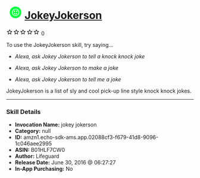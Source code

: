 # &nbsp;<img src="skill_icon" alt="JokeyJokerson icon" width="36"> [JokeyJokerson](http://alexa.amazon.com/#skills/amzn1.echo-sdk-ams.app.02088cf3-f679-41d8-9096-1c046aee2995)
![0 stars](../../images/ic_star_border_black_18dp_1x.png)![0 stars](../../images/ic_star_border_black_18dp_1x.png)![0 stars](../../images/ic_star_border_black_18dp_1x.png)![0 stars](../../images/ic_star_border_black_18dp_1x.png)![0 stars](../../images/ic_star_border_black_18dp_1x.png) 0

To use the JokeyJokerson skill, try saying...

* *Alexa, ask Jokey Jokerson to tell a knock knock joke*

* *Alexa, ask Jokey Jokerson to make a joke*

* *Alexa, ask Jokey Jokerson to tell me a joke*

JokeyJokerson is a list of sly and cool pick-up line style knock knock jokes.

***

### Skill Details

* **Invocation Name:** jokey jokerson
* **Category:** null
* **ID:** amzn1.echo-sdk-ams.app.02088cf3-f679-41d8-9096-1c046aee2995
* **ASIN:** B01HLF7CW0
* **Author:** Lifeguard
* **Release Date:** June 30, 2016 @ 06:27:27
* **In-App Purchasing:** No
